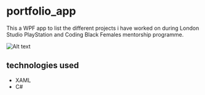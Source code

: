 # portfolio_app
This a WPF app to list the different projects i have worked on during London Studio PlayStation and Coding Black Females mentorship programme. 

![Alt text](https://drive.google.com/drive/u/0/folders/1IAeUXnYg1c2g0FDgX_zSItF1EJLC775C)

## technologies used
- XAML
- C#
